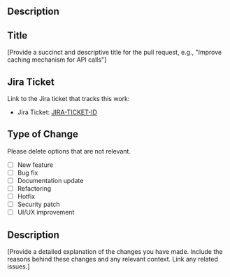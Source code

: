 ## Description

## Title
[Provide a succinct and descriptive title for the pull request, e.g., "Improve caching mechanism for API calls"]

## Jira Ticket

Link to the Jira ticket that tracks this work:

- Jira Ticket: [JIRA-TICKET-ID](https://your-jira-link)

## Type of Change
Please delete options that are not relevant.

- [ ] New feature
- [ ] Bug fix
- [ ] Documentation update
- [ ] Refactoring
- [ ] Hotfix
- [ ] Security patch
- [ ] UI/UX improvement

## Description
[Provide a detailed explanation of the changes you have made. Include the reasons behind these changes and any relevant context. Link any related issues.]

